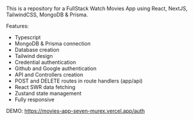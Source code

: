 This is a repository for a FullStack Watch Movies App using React, NextJS, TailwindCSS, MongoDB & Prisma.

Features:

- Typescript
- MongoDB & Prisma connection
- Database creation
- Tailwind design
- Credential authentication
- Github and Google authentication
- API and Controllers creation
- POST and DELETE routes in route handlers (app/api)
- React SWR data fetching
- Zustand state management
- Fully responsive

DEMO: https://movies-app-seven-murex.vercel.app/auth
